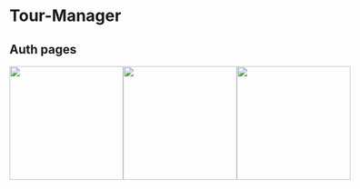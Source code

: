 # Tour-Manager


## Auth pages

<div style="display:flex;">
  <img src="https://user-images.githubusercontent.com/88378430/233509646-3458bcd3-f359-4066-8d3b-fb4203e9c45a.png" width="200">
  <img src="https://user-images.githubusercontent.com/88378430/233509656-f42a2779-a563-4b1d-9e5b-b665ce1d073a.png" width="200">
  <img src="https://user-images.githubusercontent.com/88378430/233509667-576c0225-df16-41d7-80c2-9bbcc30a033f.png" width="200">
</div>
